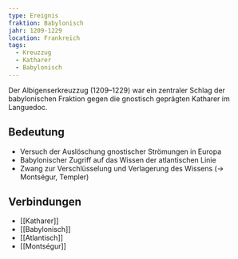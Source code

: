 ```yaml
---
type: Ereignis
fraktion: Babylonisch
jahr: 1209-1229
location: Frankreich
tags:
  - Kreuzzug
  - Katharer
  - Babylonisch
---
```


Der Albigenserkreuzzug (1209–1229) war ein zentraler Schlag der babylonischen Fraktion
gegen die gnostisch geprägten Katharer im Languedoc.

## Bedeutung
- Versuch der Auslöschung gnostischer Strömungen in Europa
- Babylonischer Zugriff auf das Wissen der atlantischen Linie
- Zwang zur Verschlüsselung und Verlagerung des Wissens (→ Montségur, Templer)

## Verbindungen
- [[Katharer]]
- [[Babylonisch]]
- [[Atlantisch]]
- [[Montségur]]